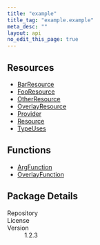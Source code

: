 ```yaml
---
title: "example"
title_tag: "example.example"
meta_desc: ""
layout: api
no_edit_this_page: true
---
```


<!-- WARNING: this file was generated by test. -->
<!-- Do not edit by hand unless you're certain you know what you are doing! -->



<h2 id="resources">Resources</h2>
<ul class="api">
    <li><a href="barresource/" title="BarResource"><span class="api-symbol api-symbol--resource"></span>BarResource</a></li>
    <li><a href="fooresource/" title="FooResource"><span class="api-symbol api-symbol--resource"></span>FooResource</a></li>
    <li><a href="otherresource/" title="OtherResource"><span class="api-symbol api-symbol--resource"></span>OtherResource</a></li>
    <li><a href="overlayresource/" title="OverlayResource"><span class="api-symbol api-symbol--resource"></span>OverlayResource</a></li>
    <li><a href="provider/" title="Provider"><span class="api-symbol api-symbol--resource"></span>Provider</a></li>
    <li><a href="resource/" title="Resource"><span class="api-symbol api-symbol--resource"></span>Resource</a></li>
    <li><a href="typeuses/" title="TypeUses"><span class="api-symbol api-symbol--resource"></span>TypeUses</a></li>
</ul>

<h2 id="functions">Functions</h2>
<ul class="api">
    <li><a href="argfunction/" title="ArgFunction"><span class="api-symbol api-symbol--function"></span>ArgFunction</a></li>
    <li><a href="overlayfunction/" title="OverlayFunction"><span class="api-symbol api-symbol--function"></span>OverlayFunction</a></li>
</ul>

<h2 id="package-details">Package Details</h2>
<dl class="package-details">
	<dt>Repository</dt>
	<dd><a href=""></a></dd>
	<dt>License</dt>
	<dd></dd>
	<dt>Version</dt>
	<dd>1.2.3</dd>
</dl>


